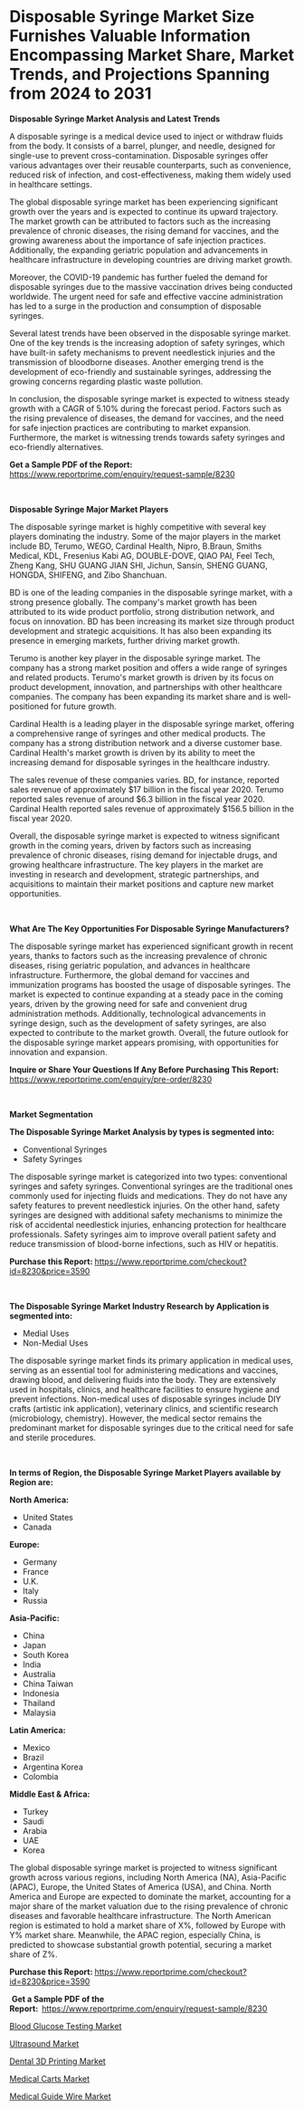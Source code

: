 <p><h1>Disposable Syringe Market Size Furnishes Valuable Information Encompassing Market Share, Market Trends, and Projections Spanning from 2024 to 2031</h1></p><p><strong>Disposable Syringe Market Analysis and Latest Trends</strong></p>
<p><p>A disposable syringe is a medical device used to inject or withdraw fluids from the body. It consists of a barrel, plunger, and needle, designed for single-use to prevent cross-contamination. Disposable syringes offer various advantages over their reusable counterparts, such as convenience, reduced risk of infection, and cost-effectiveness, making them widely used in healthcare settings.</p><p>The global disposable syringe market has been experiencing significant growth over the years and is expected to continue its upward trajectory. The market growth can be attributed to factors such as the increasing prevalence of chronic diseases, the rising demand for vaccines, and the growing awareness about the importance of safe injection practices. Additionally, the expanding geriatric population and advancements in healthcare infrastructure in developing countries are driving market growth.</p><p>Moreover, the COVID-19 pandemic has further fueled the demand for disposable syringes due to the massive vaccination drives being conducted worldwide. The urgent need for safe and effective vaccine administration has led to a surge in the production and consumption of disposable syringes.</p><p>Several latest trends have been observed in the disposable syringe market. One of the key trends is the increasing adoption of safety syringes, which have built-in safety mechanisms to prevent needlestick injuries and the transmission of bloodborne diseases. Another emerging trend is the development of eco-friendly and sustainable syringes, addressing the growing concerns regarding plastic waste pollution.</p><p>In conclusion, the disposable syringe market is expected to witness steady growth with a CAGR of 5.10% during the forecast period. Factors such as the rising prevalence of diseases, the demand for vaccines, and the need for safe injection practices are contributing to market expansion. Furthermore, the market is witnessing trends towards safety syringes and eco-friendly alternatives.</p></p>
<p><strong>Get a Sample PDF of the Report:&nbsp;</strong> <a href="https://www.reportprime.com/enquiry/request-sample/8230">https://www.reportprime.com/enquiry/request-sample/8230</a></p>
<p>&nbsp;</p>
<p><strong>Disposable Syringe Major Market Players</strong></p>
<p><p>The disposable syringe market is highly competitive with several key players dominating the industry. Some of the major players in the market include BD, Terumo, WEGO, Cardinal Health, Nipro, B.Braun, Smiths Medical, KDL, Fresenius Kabi AG, DOUBLE-DOVE, QIAO PAI, Feel Tech, Zheng Kang, SHU GUANG JIAN SHI, Jichun, Sansin, SHENG GUANG, HONGDA, SHIFENG, and Zibo Shanchuan. </p><p>BD is one of the leading companies in the disposable syringe market, with a strong presence globally. The company's market growth has been attributed to its wide product portfolio, strong distribution network, and focus on innovation. BD has been increasing its market size through product development and strategic acquisitions. It has also been expanding its presence in emerging markets, further driving market growth.</p><p>Terumo is another key player in the disposable syringe market. The company has a strong market position and offers a wide range of syringes and related products. Terumo's market growth is driven by its focus on product development, innovation, and partnerships with other healthcare companies. The company has been expanding its market share and is well-positioned for future growth.</p><p>Cardinal Health is a leading player in the disposable syringe market, offering a comprehensive range of syringes and other medical products. The company has a strong distribution network and a diverse customer base. Cardinal Health's market growth is driven by its ability to meet the increasing demand for disposable syringes in the healthcare industry.</p><p>The sales revenue of these companies varies. BD, for instance, reported sales revenue of approximately $17 billion in the fiscal year 2020. Terumo reported sales revenue of around $6.3 billion in the fiscal year 2020. Cardinal Health reported sales revenue of approximately $156.5 billion in the fiscal year 2020.</p><p>Overall, the disposable syringe market is expected to witness significant growth in the coming years, driven by factors such as increasing prevalence of chronic diseases, rising demand for injectable drugs, and growing healthcare infrastructure. The key players in the market are investing in research and development, strategic partnerships, and acquisitions to maintain their market positions and capture new market opportunities.</p></p>
<p>&nbsp;</p>
<p><strong>What Are The Key Opportunities For Disposable Syringe Manufacturers?</strong></p>
<p><p>The disposable syringe market has experienced significant growth in recent years, thanks to factors such as the increasing prevalence of chronic diseases, rising geriatric population, and advances in healthcare infrastructure. Furthermore, the global demand for vaccines and immunization programs has boosted the usage of disposable syringes. The market is expected to continue expanding at a steady pace in the coming years, driven by the growing need for safe and convenient drug administration methods. Additionally, technological advancements in syringe design, such as the development of safety syringes, are also expected to contribute to the market growth. Overall, the future outlook for the disposable syringe market appears promising, with opportunities for innovation and expansion.</p></p>
<p><strong>Inquire or Share Your Questions If Any Before Purchasing This Report:</strong> <a href="https://www.reportprime.com/enquiry/pre-order/8230">https://www.reportprime.com/enquiry/pre-order/8230</a></p>
<p>&nbsp;</p>
<p><strong>Market Segmentation</strong></p>
<p><strong>The Disposable Syringe Market Analysis by types is segmented into:</strong></p>
<p><ul><li>Conventional Syringes</li><li>Safety Syringes</li></ul></p>
<p><p>The disposable syringe market is categorized into two types: conventional syringes and safety syringes. Conventional syringes are the traditional ones commonly used for injecting fluids and medications. They do not have any safety features to prevent needlestick injuries. On the other hand, safety syringes are designed with additional safety mechanisms to minimize the risk of accidental needlestick injuries, enhancing protection for healthcare professionals. Safety syringes aim to improve overall patient safety and reduce transmission of blood-borne infections, such as HIV or hepatitis.</p></p>
<p><strong>Purchase this Report:&nbsp;</strong><a href="https://www.reportprime.com/checkout?id=8230&price=3590">https://www.reportprime.com/checkout?id=8230&price=3590</a></p>
<p>&nbsp;</p>
<p><strong>The Disposable Syringe Market Industry Research by Application is segmented into:</strong></p>
<p><ul><li>Medial Uses</li><li>Non-Medial Uses</li></ul></p>
<p><p>The disposable syringe market finds its primary application in medical uses, serving as an essential tool for administering medications and vaccines, drawing blood, and delivering fluids into the body. They are extensively used in hospitals, clinics, and healthcare facilities to ensure hygiene and prevent infections. Non-medical uses of disposable syringes include DIY crafts (artistic ink application), veterinary clinics, and scientific research (microbiology, chemistry). However, the medical sector remains the predominant market for disposable syringes due to the critical need for safe and sterile procedures.</p></p>
<p>&nbsp;</p>
<p><strong>In terms of Region, the Disposable Syringe Market Players available by Region are:</strong></p>
<p>
    <p> <strong> North America: </strong>
        <ul>
            <li>United States</li>
            <li>Canada</li>
        </ul>
        </p> 
    <p> <strong> Europe: </strong>
        <ul>
            <li>Germany</li>
            <li>France</li>
            <li>U.K.</li>
            <li>Italy</li>
            <li>Russia</li>
        </ul>
        </p> 
    <p> <strong> Asia-Pacific: </strong>
        <ul>
            <li>China</li>
            <li>Japan</li>
            <li>South Korea</li>
            <li>India</li>
            <li>Australia</li>
            <li>China Taiwan</li>
            <li>Indonesia</li>
            <li>Thailand</li>
            <li>Malaysia</li>
        </ul>
        </p> 
    <p> <strong> Latin America: </strong>
        <ul>
            <li>Mexico</li>
            <li>Brazil</li>
            <li>Argentina Korea</li>
            <li>Colombia</li>
        </ul>
        </p> 
    <p> <strong> Middle East & Africa: </strong>
        <ul>
            <li>Turkey</li>
            <li>Saudi</li>
            <li>Arabia</li>
            <li>UAE</li>
            <li>Korea</li>
        </ul>
    </p>
    </p>
<p><p>The global disposable syringe market is projected to witness significant growth across various regions, including North America (NA), Asia-Pacific (APAC), Europe, the United States of America (USA), and China. North America and Europe are expected to dominate the market, accounting for a major share of the market valuation due to the rising prevalence of chronic diseases and favorable healthcare infrastructure. The North American region is estimated to hold a market share of X%, followed by Europe with Y% market share. Meanwhile, the APAC region, especially China, is predicted to showcase substantial growth potential, securing a market share of Z%.</p></p>
<p><strong>Purchase this Report: </strong><a href="https://www.reportprime.com/checkout?id=8230&price=3590">https://www.reportprime.com/checkout?id=8230&price=3590</a></p>
<p>&nbsp;<strong>Get a Sample PDF of the Report:&nbsp;&nbsp;</strong><a href="https://www.reportprime.com/enquiry/request-sample/8230">https://www.reportprime.com/enquiry/request-sample/8230</a></p>
<p><strong></strong></p>
<p><p><a href="https://github.com/gdfhhhj/Market-Research-Report-List-2/blob/main/blood-glucose-testing-market.md">Blood Glucose Testing Market</a></p><p><a href="https://github.com/luckyshygirl/Market-Research-Report-List-2/blob/main/ultrasound-market.md">Ultrasound Market</a></p><p><a href="https://github.com/gulaimolin/Market-Research-Report-List-2/blob/main/dental-3d-printing-market.md">Dental 3D Printing Market</a></p><p><a href="https://github.com/ruslanpoljakovrd177/Market-Research-Report-List-2/blob/main/medical-carts-market.md">Medical Carts Market</a></p><p><a href="https://github.com/vimar16th/Market-Research-Report-List-2/blob/main/medical-guide-wire-market.md">Medical Guide Wire Market</a></p></p>